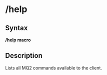 # /help

## Syntax

**/help macro**

## Description

Lists all MQ2 commands available to the client.

